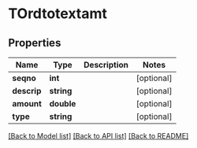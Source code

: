 # TOrdtotextamt

## Properties
Name | Type | Description | Notes
------------ | ------------- | ------------- | -------------
**seqno** | **int** |  | [optional] 
**descrip** | **string** |  | [optional] 
**amount** | **double** |  | [optional] 
**type** | **string** |  | [optional] 

[[Back to Model list]](../README.md#documentation-for-models) [[Back to API list]](../README.md#documentation-for-api-endpoints) [[Back to README]](../README.md)


